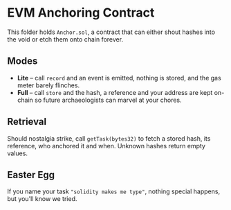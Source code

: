 # EVM Anchoring Contract

This folder holds `Anchor.sol`, a contract that can either shout hashes into the
void or etch them onto chain forever.

## Modes

- **Lite** – call `record` and an event is emitted, nothing is stored, and the
  gas meter barely flinches.
- **Full** – call `store` and the hash, a reference and your address are kept
  on-chain so future archaeologists can marvel at your chores.

## Retrieval

Should nostalgia strike, call `getTask(bytes32)` to fetch a stored hash, its
reference, who anchored it and when. Unknown hashes return empty values.

## Easter Egg

If you name your task `"solidity makes me type"`, nothing special happens, but
you'll know we tried.

<!-- Secret handshake: `pragma solidity ^0.8.0;` -->

